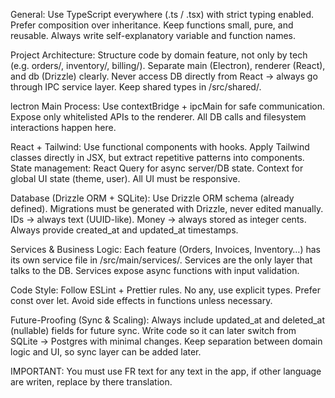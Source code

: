 General:
Use TypeScript everywhere (.ts / .tsx) with strict typing enabled.
Prefer composition over inheritance.
Keep functions small, pure, and reusable.
Always write self-explanatory variable and function names.

Project Architecture:
Structure code by domain feature, not only by tech (e.g. orders/, inventory/, billing/).
Separate main (Electron), renderer (React), and db (Drizzle) clearly.
Never access DB directly from React → always go through IPC service layer.
Keep shared types in /src/shared/.

lectron Main Process:
Use contextBridge + ipcMain for safe communication.
Expose only whitelisted APIs to the renderer.
All DB calls and filesystem interactions happen here.

React + Tailwind:
Use functional components with hooks.
Apply Tailwind classes directly in JSX, but extract repetitive patterns into components.
State management:
React Query for async server/DB state.
Context for global UI state (theme, user).
All UI must be responsive.

Database (Drizzle ORM + SQLite):
Use Drizzle ORM schema (already defined).
Migrations must be generated with Drizzle, never edited manually.
IDs → always text (UUID-like).
Money → always stored as integer cents.
Always provide created_at and updated_at timestamps.

Services & Business Logic:
Each feature (Orders, Invoices, Inventory…) has its own service file in /src/main/services/.
Services are the only layer that talks to the DB.
Services expose async functions with input validation.

Code Style:
Follow ESLint + Prettier rules.
No any, use explicit types.
Prefer const over let.
Avoid side effects in functions unless necessary.

Future-Proofing (Sync & Scaling):
Always include updated_at and deleted_at (nullable) fields for future sync.
Write code so it can later switch from SQLite → Postgres with minimal changes.
Keep separation between domain logic and UI, so sync layer can be added later.

IMPORTANT:
You must use FR text for any text in the app, if other language are writen, replace by there translation.